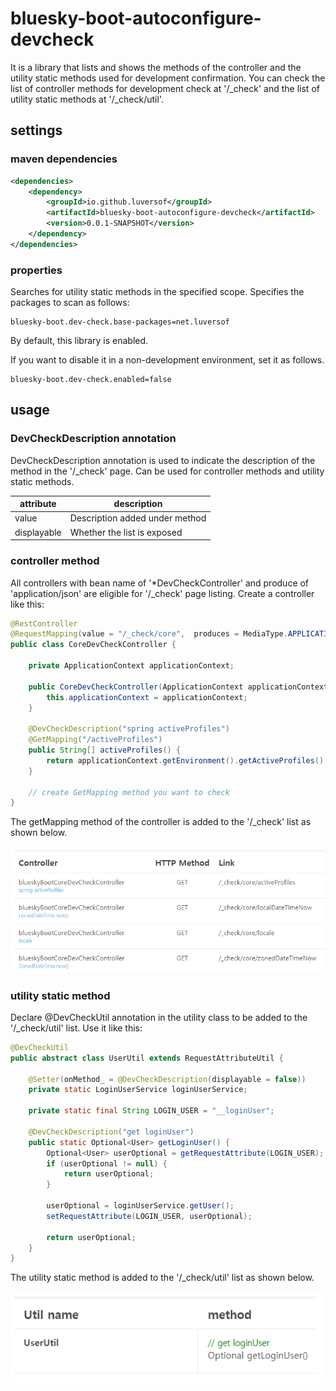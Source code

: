 # bluesky-boot-autoconfigure-devcheck

<!-- 
개발 확인을 위해 사용되는 controller의 method와 utility static method를 목록화 하여 보여주는 라이브러리입니다.
개발 확인용 controller method 목록은 '/_check' 에서 확인할 수 있고 utility static method 목록은 '/_check/util' 에서 확인할 수 있습니다.
-->
It is a library that lists and shows the methods of the controller and the utility static methods used for development confirmation.
You can check the list of controller methods for development check at '/_check' and the list of utility static methods at '/_check/util'.

## settings

### maven dependencies

```pom.xml
<dependencies>
    <dependency>
        <groupId>io.github.luversof</groupId>
        <artifactId>bluesky-boot-autoconfigure-devcheck</artifactId>
        <version>0.0.1-SNAPSHOT</version>
    </dependency>
</dependencies>
```

### properties

<!--
지정된 범위에서 utility static method를 검색합니다.
다음과 같이 검사할 패키지를 지정합니다.
-->
Searches for utility static methods in the specified scope.
Specifies the packages to scan as follows:

```properties
bluesky-boot.dev-check.base-packages=net.luversof
```

By default, this library is enabled.

If you want to disable it in a non-development environment, set it as follows.

```properties
bluesky-boot.dev-check.enabled=false
```

## usage

### DevCheckDescription annotation

<!-- 
'/_check' page에서 해당 method에 대한 설명을 나타내기 위해 DevCheckDescription annotation을 사용합니다.
controller method와 utility static method에 사용할 수 있습니다.
-->
DevCheckDescription annotation is used to indicate the description of the method in the '/_check' page.
Can be used for controller methods and utility static methods.

| attribute  | description |
| ------------- | ------------- |
| value  | <!-- method 아래 추가되는 설명 --> Description added under method  |
| displayable  | <!-- 목록 노출 여부 --> Whether the list is exposed  |

### controller method

<!-- 
bean name이 '*DevCheckController' 이고 produce가 'application/json' 인 모든 컨트롤러가 '/_check' page 목록화 대상입니다.
다음과 같이 controller를 생성합니다.
 -->
All controllers with bean name of '*DevCheckController' and produce of 'application/json' are eligible for '/_check' page listing.
Create a controller like this:

```java
@RestController
@RequestMapping(value = "/_check/core",  produces = MediaType.APPLICATION_JSON_VALUE)
public class CoreDevCheckController {

	private ApplicationContext applicationContext;

	public CoreDevCheckController(ApplicationContext applicationContext) {
		this.applicationContext = applicationContext;
	}

	@DevCheckDescription("spring activeProfiles")
	@GetMapping("/activeProfiles")
	public String[] activeProfiles() {
		return applicationContext.getEnvironment().getActiveProfiles();
	}
	
	// create GetMapping method you want to check
}
```

<!-- 
아래와 같이 해당 controller의 getMapping method가 '/_check' 목록에 추가됩니다.
-->
The getMapping method of the controller is added to the '/_check' list as shown below.

![_check](./_check.png)


### utility static method

<!--
'/_check/util' 목록에 추가할 utility class에 @DevCheckUtil annotation을 선언합니다.
다음과 같이 사용합니다.
-->
Declare @DevCheckUtil annotation in the utility class to be added to the '/_check/util' list.
Use it like this:

```java
@DevCheckUtil
public abstract class UserUtil extends RequestAttributeUtil {
	
	@Setter(onMethod_ = @DevCheckDescription(displayable = false))
	private static LoginUserService loginUserService;
	
	private static final String LOGIN_USER = "__loginUser";

	@DevCheckDescription("get loginUser")
	public static Optional<User> getLoginUser() {
		Optional<User> userOptional = getRequestAttribute(LOGIN_USER);
		if (userOptional != null) {
			return userOptional;
		}
		
		userOptional = loginUserService.getUser();
		setRequestAttribute(LOGIN_USER, userOptional);
		
		return userOptional;
	}
}

```

<!--
아래와 같이 해당 utility static method가 '/_check/util' 목록에 추가됩니다.
-->
The utility static method is added to the '/_check/util' list as shown below.

![_check](./_checkUtil.png)
